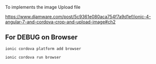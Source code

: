 
To implements the image Upload file

https://www.djamware.com/post/5c9361e080aca754f7a9d1ef/ionic-4-angular-7-and-cordova-crop-and-upload-image#ch2



## For DEBUG on Browser

```
ionic cordova platform add browser

ionic cordova run browser
```